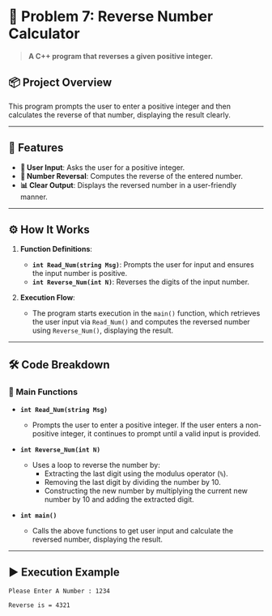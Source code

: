 # 📜 Problem 7: Reverse Number Calculator

> **A C++ program that reverses a given positive integer.**

## 📦 Project Overview
This program prompts the user to enter a positive integer and then calculates the reverse of that number, displaying the result clearly.

---

## 🌟 Features
- **🔢 User Input**: Asks the user for a positive integer.
- **🔄 Number Reversal**: Computes the reverse of the entered number.
- **📊 Clear Output**: Displays the reversed number in a user-friendly manner.

---

## ⚙️ How It Works
1. **Function Definitions**:
   - **`int Read_Num(string Msg)`**: Prompts the user for input and ensures the input number is positive.
   - **`int Reverse_Num(int N)`**: Reverses the digits of the input number.

2. **Execution Flow**:
   - The program starts execution in the `main()` function, which retrieves the user input via `Read_Num()` and computes the reversed number using `Reverse_Num()`, displaying the result.

---

## 🛠️ Code Breakdown
### 🔹 Main Functions
- **`int Read_Num(string Msg)`**
  - Prompts the user to enter a positive integer. If the user enters a non-positive integer, it continues to prompt until a valid input is provided.

- **`int Reverse_Num(int N)`**
  - Uses a loop to reverse the number by:
    - Extracting the last digit using the modulus operator (`%`).
    - Removing the last digit by dividing the number by 10.
    - Constructing the new number by multiplying the current new number by 10 and adding the extracted digit.

- **`int main()`**
  - Calls the above functions to get user input and calculate the reversed number, displaying the result.

---

## ▶️ Execution Example

```plaintext
Please Enter A Number : 1234

Reverse is = 4321
